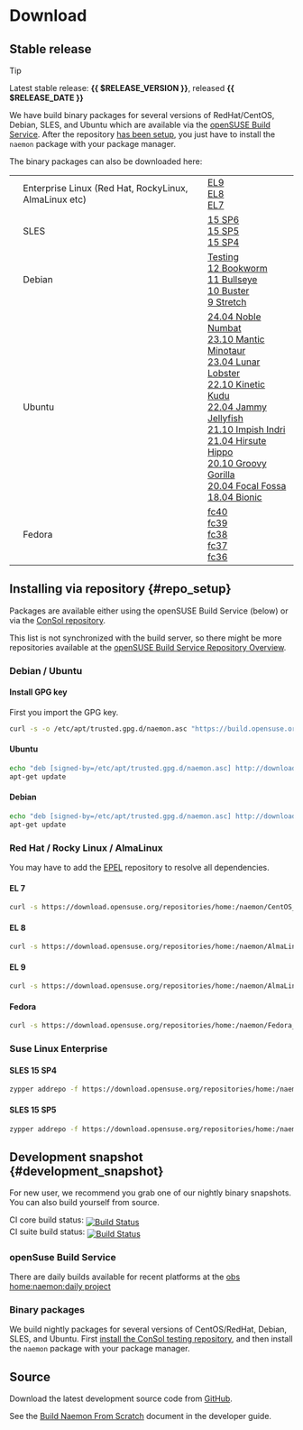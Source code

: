 
# Download

## Stable release

> [!TIP]
> Latest stable release: **{{ $RELEASE_VERSION  }}**, released **{{ $RELEASE_DATE }}**

We have build binary packages for several versions of RedHat/CentOS, Debian, SLES, and Ubuntu which are available
via the [openSUSE Build Service](https://build.opensuse.org/project/show/home:naemon). After the repository [has been setup](#repo_setup), you just
have to  install the `naemon` package with your package manager.

The binary packages can also be downloaded here:

<table>
<tbody>
 <tr>
   <td><i class="fa-brands fa-redhat"></i></td>
   <td>Enterprise Linux (Red Hat, RockyLinux, AlmaLinux etc)</td>
   <td>
        <a href="https://download.opensuse.org/repositories/home:/naemon/AlmaLinux_9/">EL9</a><br>
        <a href="https://download.opensuse.org/repositories/home:/naemon/AlmaLinux_8/">EL8</a><br>
        <a href="https://download.opensuse.org/repositories/home:/naemon/CentOS_7/">EL7</a><br>
   </td>
 </tr>
 <tr>
   <td><i class="fa-brands fa-suse"></i></td>
   <td>SLES</td>
   <td>
        <a href="https://download.opensuse.org/repositories/home:/naemon/15.6/">15 SP6</a><br>
        <a href="https://download.opensuse.org/repositories/home:/naemon/15.5/">15 SP5</a><br>
        <a href="https://download.opensuse.org/repositories/home:/naemon/15.4/">15 SP4</a><br>
  </td>
 </tr>
 <tr>
   <td><i class="fa-brands fa-debian"></i></td>
   <td>Debian</td>
   <td>
        <a href="https://download.opensuse.org/repositories/home:/naemon/Debian_Testing/">Testing</a><br>
        <a href="https://download.opensuse.org/repositories/home:/naemon/Debian_12/">12 Bookworm</a><br>
        <a href="https://download.opensuse.org/repositories/home:/naemon/Debian_11/">11 Bullseye</a><br>
        <a href="https://download.opensuse.org/repositories/home:/naemon/Debian_10/">10 Buster</a><br>
        <a href="https://download.opensuse.org/repositories/home:/naemon/Debian_9.0/">9 Stretch</a><br>
   </td>
 </tr>
 <tr>
   <td><i class="fa-brands fa-ubuntu"></i></td>
   <td>Ubuntu</td>
   <td>
        <a href="https://download.opensuse.org/repositories/home:/naemon/xUbuntu_24.04/">24.04 Noble Numbat</a><br>
        <a href="https://download.opensuse.org/repositories/home:/naemon/xUbuntu_23.10/">23.10 Mantic Minotaur</a><br>
        <a href="https://download.opensuse.org/repositories/home:/naemon/xUbuntu_23.04/">23.04 Lunar Lobster</a><br>
        <a href="https://download.opensuse.org/repositories/home:/naemon/xUbuntu_22.10/">22.10 Kinetic Kudu</a><br>
        <a href="https://download.opensuse.org/repositories/home:/naemon/xUbuntu_22.04/">22.04 Jammy Jellyfish</a><br>
        <a href="https://download.opensuse.org/repositories/home:/naemon/xUbuntu_21.10/">21.10 Impish Indri</a><br>
        <a href="https://download.opensuse.org/repositories/home:/naemon/xUbuntu_21.04/">21.04 Hirsute Hippo</a><br>
        <a href="https://download.opensuse.org/repositories/home:/naemon/xUbuntu_20.10/">20.10 Groovy Gorilla</a><br>
        <a href="https://download.opensuse.org/repositories/home:/naemon/xUbuntu_20.04/">20.04 Focal Fossa</a><br>
        <a href="https://download.opensuse.org/repositories/home:/naemon/xUbuntu_18.04/">18.04 Bionic</a><br>
   </td>
 </tr>
 <tr>
   <td><i class="fa-brands fa-fedora"></i></td>
   <td>Fedora</td>
   <td>
        <a href="https://download.opensuse.org/repositories/home:/naemon/Fedora_40/">fc40</a><br>
        <a href="https://download.opensuse.org/repositories/home:/naemon/Fedora_39/">fc39</a><br>
        <a href="https://download.opensuse.org/repositories/home:/naemon/Fedora_38/">fc38</a><br>
        <a href="https://download.opensuse.org/repositories/home:/naemon/Fedora_37/">fc37</a><br>
        <a href="https://download.opensuse.org/repositories/home:/naemon/Fedora_36/">fc36</a><br>
   </td>
 </tr>
</tbody>
</table>


## Installing via repository {#repo_setup}

Packages are available either using the openSUSE Build Service (below) or via the [ConSol repository](http://labs.consol.de/repo/stable/).

This list is not synchronized with the build server, so there might be more repositories available at the
[openSUSE Build Service Repository Overview](https://build.opensuse.org/repositories/home:naemon).

### Debian / Ubuntu
#### Install GPG key
First you import the GPG key.
```bash
curl -s -o /etc/apt/trusted.gpg.d/naemon.asc "https://build.opensuse.org/projects/home:naemon/signing_keys/download?kind=gpg"
```

#### Ubuntu
```bash
echo "deb [signed-by=/etc/apt/trusted.gpg.d/naemon.asc] http://download.opensuse.org/repositories/home:/naemon/xUbuntu_$(lsb_release -rs)/ ./" >> /etc/apt/sources.list.d/naemon-stable.list
apt-get update
```

#### Debian
```bash
echo "deb [signed-by=/etc/apt/trusted.gpg.d/naemon.asc] http://download.opensuse.org/repositories/home:/naemon/Debian_$(lsb_release -rs)/ ./" >> /etc/apt/sources.list.d/naemon-stable.list
apt-get update
```

### Red Hat / Rocky Linux / AlmaLinux
You may have to add the <a href="http://fedoraproject.org/wiki/EPEL/FAQ#Using_EPEL">EPEL</a> repository to resolve all dependencies.

#### EL 7
```bash
curl -s https://download.opensuse.org/repositories/home:/naemon/CentOS_7/home:naemon.repo >> /etc/yum.repos.d/naemon-stable.repo
```

#### EL 8
```bash
curl -s https://download.opensuse.org/repositories/home:/naemon/AlmaLinux_8/home:naemon.repo >> /etc/yum.repos.d/naemon-stable.repo
```

#### EL 9
```bash
curl -s https://download.opensuse.org/repositories/home:/naemon/AlmaLinux_9/home:naemon.repo >> /etc/yum.repos.d/naemon-stable.repo
```

#### Fedora
```bash
curl -s https://download.opensuse.org/repositories/home:/naemon/Fedora_$(cut -f 3 -d " " /etc/redhat-release)/home:naemon.repo >> /etc/yum.repos.d/naemon-stable.repo
```

### Suse Linux Enterprise

#### SLES 15 SP4
```bash
zypper addrepo -f https://download.opensuse.org/repositories/home:/naemon/15.4/home:naemon.repo
```

#### SLES 15 SP5
```bash
zypper addrepo -f https://download.opensuse.org/repositories/home:/naemon/15.5/home:naemon.repo
```

## Development snapshot {#development_snapshot}
For new user, we recommend you grab one of our nightly binary snapshots. You can also build yourself from source.

CI core build status: <a href="https://github.com/naemon/naemon-core/actions"><img style="vertical-align:sub;" src="https://img.shields.io/github/actions/workflow/status/naemon/naemon-core/citest.yml" alt="Build Status"></a><br />
CI suite build status: <a href="https://github.com/naemon/naemon/actions"><img style="vertical-align:sub;" src="https://img.shields.io/github/actions/workflow/status/naemon/naemon/citest.yml" alt="Build Status"></a>

### openSuse Build Service
There are daily builds available for recent platforms at the [obs home:naemon:daily project](https://build.opensuse.org/project/show/home:naemon:daily)

### Binary packages
We build nightly packages for several versions of CentOS/RedHat, Debian, SLES, and Ubuntu. First [install the ConSol testing repository](http://labs.consol.de/repo/testing/), and then install the `naemon` package with your package manager.

## Source
Download the latest development source code from [GitHub](http://github.com/naemon/naemon).

See the [Build Naemon From Scratch](/documentation/developer/build) document in the developer guide.

